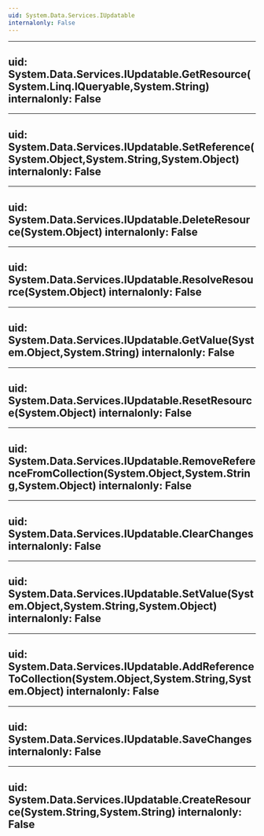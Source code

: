 ```yaml
---
uid: System.Data.Services.IUpdatable
internalonly: False
---
```


---
uid: System.Data.Services.IUpdatable.GetResource(System.Linq.IQueryable,System.String)
internalonly: False
---

---
uid: System.Data.Services.IUpdatable.SetReference(System.Object,System.String,System.Object)
internalonly: False
---

---
uid: System.Data.Services.IUpdatable.DeleteResource(System.Object)
internalonly: False
---

---
uid: System.Data.Services.IUpdatable.ResolveResource(System.Object)
internalonly: False
---

---
uid: System.Data.Services.IUpdatable.GetValue(System.Object,System.String)
internalonly: False
---

---
uid: System.Data.Services.IUpdatable.ResetResource(System.Object)
internalonly: False
---

---
uid: System.Data.Services.IUpdatable.RemoveReferenceFromCollection(System.Object,System.String,System.Object)
internalonly: False
---

---
uid: System.Data.Services.IUpdatable.ClearChanges
internalonly: False
---

---
uid: System.Data.Services.IUpdatable.SetValue(System.Object,System.String,System.Object)
internalonly: False
---

---
uid: System.Data.Services.IUpdatable.AddReferenceToCollection(System.Object,System.String,System.Object)
internalonly: False
---

---
uid: System.Data.Services.IUpdatable.SaveChanges
internalonly: False
---

---
uid: System.Data.Services.IUpdatable.CreateResource(System.String,System.String)
internalonly: False
---

